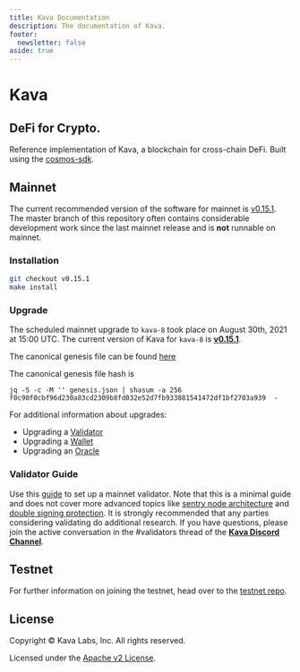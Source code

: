 ```yaml
---
title: Kava Documentation
description: The documentation of Kava.
footer:
  newsletter: false
aside: true
---
```


# Kava

## DeFi for Crypto.

Reference implementation of Kava, a blockchain for cross-chain DeFi. Built using the [cosmos-sdk](https://github.com/cosmos/cosmos-sdk).

## Mainnet

The current recommended version of the software for mainnet is [v0.15.1](https://github.com/Kava-Labs/kava/releases/tag/v0.15.1). The master branch of this repository often contains considerable development work since the last mainnet release and is __not__ runnable on mainnet.

### Installation

```bash
git checkout v0.15.1
make install
```

### Upgrade

The scheduled mainnet upgrade to `kava-8` took place on August 30th, 2021 at 15:00 UTC. The current version of Kava for `kava-8` is [__v0.15.1__](https://github.com/Kava-Labs/kava/releases/tag/v0.15.1).

The canonical genesis file can be found [here](https://github.com/Kava-Labs/launch/tree/master/kava-8)

The canonical genesis file hash is

```
jq -S -c -M '' genesis.json | shasum -a 256
f0c90f0cbf96d230a83cd2309b8fd032e52d7fb933881541472df1bf2703a939  -
```

For additional information about upgrades:

- Upgrading a [Validator](https://github.com/Kava-Labs/kava/blob/master/docs/kava-8/upgrade_validator.md)
- Upgrading a [Wallet](https://github.com/Kava-Labs/kava/blob/master/docs//kava-8/upgrade_wallet.md)
- Upgrading an [Oracle](https://github.com/Kava-Labs/kava/blob/master/docs//kava-8/upgrade_oracle.md)

### Validator Guide

Use this [guide](https://github.com/Kava-Labs/kava/blob/master/docs/validator_guide.md) to set up a mainnet validator. Note that this is a minimal guide and does not cover more advanced topics like [sentry node architecture](https://github.com/stakefish/cosmos-validator-design) and [double signing protection](https://github.com/tendermint/tmkms). It is strongly recommended that any parties considering validating do additional research.  If you have questions, please join the active conversation in the #validators thread of the [__Kava Discord Channel__](https://discord.com/invite/kQzh3Uv).

## Testnet

For further information on joining the testnet, head over to the [testnet repo](https://github.com/Kava-Labs/kava-testnets).

## License

Copyright © Kava Labs, Inc. All rights reserved.

Licensed under the [Apache v2 License](LICENSE.md).
